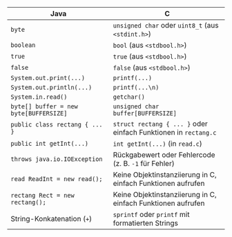| **Java**                              | **C**                                                                 |
|---------------------------------------|-----------------------------------------------------------------------|
| `byte`                                | `unsigned char` oder `uint8_t` (aus `<stdint.h>`)                     |
| `boolean`                             | `bool` (aus `<stdbool.h>`)                                           |
| `true`                                | `true` (aus `<stdbool.h>`)                                           |
| `false`                               | `false` (aus `<stdbool.h>`)                                          |
| `System.out.print(...)`               | `printf(...)`                                                        |
| `System.out.println(...)`             | `printf(...\n)`                                                      |
| `System.in.read()`                    | `getchar()`                                                          |
| `byte[] buffer = new byte[BUFFERSIZE]`| `unsigned char buffer[BUFFERSIZE]`                                   |
| `public class rectang { ... }`        | `struct rectang { ... }` oder einfach Funktionen in `rectang.c`      |
| `public int getInt(...)`              | `int getInt(...)` (in `read.c`)                                      |
| `throws java.io.IOException`          | Rückgabewert oder Fehlercode (z. B. `-1` für Fehler)                 |
| `read ReadInt = new read();`          | Keine Objektinstanziierung in C, einfach Funktionen aufrufen         |
| `rectang Rect = new rectang();`       | Keine Objektinstanziierung in C, einfach Funktionen aufrufen         |
| String-Konkatenation (`+`)            | `sprintf` oder `printf` mit formatierten Strings                     |